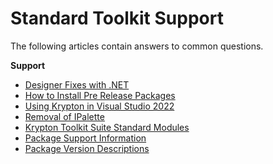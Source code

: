# Standard Toolkit Support

The following articles contain answers to common questions.

**Support**

* [Designer Fixes with .NET](Support/Designer%20Fix.md)
* [How to Install Pre Release Packages](Support/How%20to%20Install%20Pre%20Release%20Packages.md)
* [Using Krypton in Visual Studio 2022](Tutorials/Using%20Krypton%20in%20Visual%20Studio%202022.md)
* [Removal of IPalette](Support/IPalette%20Removal.md)
* [Krypton Toolkit Suite Standard Modules](Support/Krypton%20Toolkit%20Suite%20Standard%20Modules.md)
* [Package Support Information](Support/Package%20Support%20Information.md)
* [Package Version Descriptions](Support/Package%20Version%20Descriptions.md)